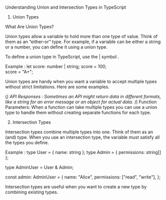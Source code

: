  Understanding Union and Intersection Types in TypeScript

1. Union Types

 What Are Union Types?

Union types allow a variable to hold more than one type of value. Think of them as an “either-or” type. For example, if a variable can be either a string or a number, you can define it using a union type.

To define a union type in TypeScript, use the | symbol .

Example : 
let score: number | string;
score = 100;     
score = "A+";      

Union types are handy when you want a variable to accept multiple types without strict limitations. Here are some examples.

(*) API Responses : Sometimes an API might return data in different formats, like a string for an error message or an object for actual data.
(*) Function Parameters: When a function can take multiple types you can use a union type to handle them without creating separate functions for each type.


2. Intersection Types 

Intersection types combine multiple types into one. Think of them as an (and) type. When you use an intersection type, the variable must satisfy all the types you define.

Example : 
type User = { name: string };
type Admin = { permissions: string[] };

type AdminUser = User & Admin;

const admin: AdminUser = {
  name: "Alice",
  permissions: ["read", "write"],
};

Intersection types are useful when you want to create a new type by combining existing types.